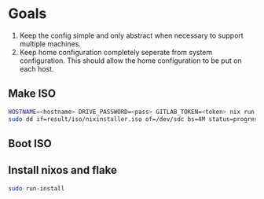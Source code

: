 # Goals

1. Keep the config simple and only abstract when necessary to support multiple machines.
1. Keep home configuration completely seperate from system configuration. This should allow the home configuration to be put on each host.

## Make ISO

```sh
HOSTNAME=<hostname> DRIVE_PASSWORD=<pass> GITLAB_TOKEN=<token> nix run --show-trace nixpkgs#nixos-generators -- --format iso --flake .#iso -o result
sudo dd if=result/iso/nixinstaller.iso of=/dev/sdc bs=4M status=progress conv=fdatasync
```

## Boot ISO

## Install nixos and flake

```sh
sudo run-install
```
